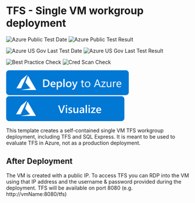 # TFS - Single VM workgroup deployment

![Azure Public Test Date](https://azurequickstartsservice.blob.core.windows.net/badges/tfs-basic-workgroup/PublicLastTestDate.svg)
![Azure Public Test Result](https://azurequickstartsservice.blob.core.windows.net/badges/tfs-basic-workgroup/PublicDeployment.svg)

![Azure US Gov Last Test Date](https://azurequickstartsservice.blob.core.windows.net/badges/tfs-basic-workgroup/FairfaxLastTestDate.svg)
![Azure US Gov Last Test Result](https://azurequickstartsservice.blob.core.windows.net/badges/tfs-basic-workgroup/FairfaxDeployment.svg)

![Best Practice Check](https://azurequickstartsservice.blob.core.windows.net/badges/tfs-basic-workgroup/BestPracticeResult.svg)
![Cred Scan Check](https://azurequickstartsservice.blob.core.windows.net/badges/tfs-basic-workgroup/CredScanResult.svg)

[![Deploy To Azure](https://raw.githubusercontent.com/Azure/azure-quickstart-templates/master/1-CONTRIBUTION-GUIDE/images/deploytoazure.svg?sanitize=true)](https://portal.azure.com/#create/Microsoft.Template/uri/https%3A%2F%2Fraw.githubusercontent.com%2FAzure%2Fazure-quickstart-templates%2Fmaster%2Ftfs-basic-workgroup%2Fazuredeploy.json)
[![Visualize](https://raw.githubusercontent.com/Azure/azure-quickstart-templates/master/1-CONTRIBUTION-GUIDE/images/visualizebutton.svg?sanitize=true)](http://armviz.io/#/?load=https%3A%2F%2Fraw.githubusercontent.com%2FAzure%2Fazure-quickstart-templates%2Fmaster%2Ftfs-basic-workgroup%2Fazuredeploy.json)

This template creates a self-contained single VM TFS workgroup deployment,
including TFS and SQL Express. It is meant to be used to evaluate TFS in Azure,
not as a production deployment.

## After Deployment

The VM is created with a public IP. To access TFS you can RDP into the VM using
that IP address and the username & password provided during the deployment. TFS
will be available on port 8080 (e.g. http://vmName:8080/tfs)
